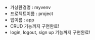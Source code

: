 - 가상환경명 : myvenv
- 프로젝트이름 : project
- 앱이름 : app
- CRUD 기능까지 구현완료!
- login, logout, sign up 기능까지 구현완료!
